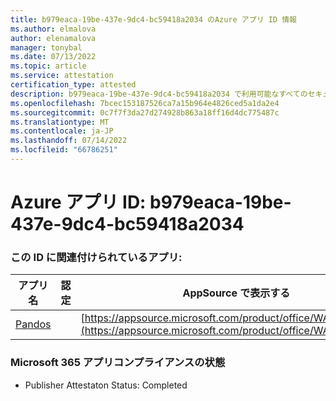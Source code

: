 ```yaml
---
title: b979eaca-19be-437e-9dc4-bc59418a2034 のAzure アプリ ID 情報
ms.author: elmalova
author: elenamalova
manager: tonybal
ms.date: 07/13/2022
ms.topic: article
ms.service: attestation
certification_type: attested
description: b979eaca-19be-437e-9dc4-bc59418a2034 で利用可能なすべてのセキュリティとコンプライアンス情報。
ms.openlocfilehash: 7bcec153187526ca7a15b964e4826ced5a1da2e4
ms.sourcegitcommit: 0c7f7f3da27d274928b863a18ff16d4dc775487c
ms.translationtype: MT
ms.contentlocale: ja-JP
ms.lasthandoff: 07/14/2022
ms.locfileid: "66786251"
---
```

# <a name="azure-app-id-b979eaca-19be-437e-9dc4-bc59418a2034"></a>Azure アプリ ID: b979eaca-19be-437e-9dc4-bc59418a2034


### <a name="apps-associated-with-this-id"></a>この ID に関連付けられているアプリ:
| **アプリ名** | **認定** | **AppSource で表示する** |
|--------------|---------------|-----------------------|
| [Pandos](../forward/WA200003534.md) |  | [https://appsource.microsoft.com/product/office/WA200003534](https://appsource.microsoft.com/product/office/WA200003534) |

### <a name="microsoft-365-app-compliance-status"></a>Microsoft 365 アプリコンプライアンスの状態
- Publisher Attestaton Status: Completed
